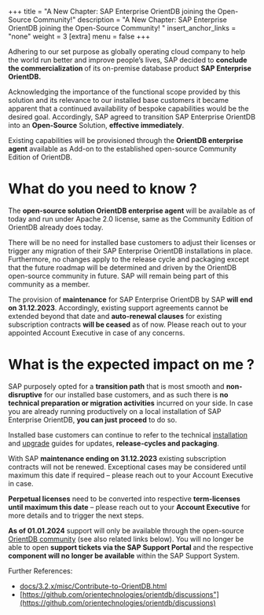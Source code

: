 +++
title = "A New Chapter: SAP Enterprise OrientDB joining the Open-Source Community!"
description = "A New Chapter: SAP Enterprise OrientDB joining the Open-Source Community! "
insert_anchor_links = "none"
weight = 3
[extra]
menu = false
+++

Adhering to our set purpose as globally operating cloud company to help the world run better and improve people’s lives, SAP decided to <strong>conclude the commercialization </strong>of its on-premise database product <strong>SAP Enterprise OrientDB. </strong>

Acknowledging the importance of the functional scope provided by this solution and its relevance to our installed base customers it became apparent that a continued availability of bespoke capabilities would be the desired goal. Accordingly, SAP agreed to transition SAP Enterprise OrientDB into an <strong>Open-Source</strong> Solution, <strong>effective immediately</strong>.  

Existing capabilities will be provisioned through the <strong>OrientDB enterprise agent</strong> available as Add-on to the established open-source Community Edition of OrientDB.  

# What do you need to know ?

The <strong>open-source solution OrientDB enterprise agent</strong> will be available as of today and run under Apache 2.0 license, same as the Community Edition of OrientDB already does today. 

There will be no need for installed base customers to adjust their licenses or trigger any migration of their SAP Enterprise OrientDB installations in place. Furthermore, no changes apply to the release cycle and packaging except that the future roadmap will be determined and driven by the OrientDB open-source community in future. SAP will remain being part of this community as a member. 

The provision of <strong>maintenance</strong> for SAP Enterprise OrientDB by SAP <strong>will end on 31.12.2023</strong>. Accordingly, existing support agreements cannot be extended beyond that date and <strong>auto-renewal clauses</strong> for existing subscription contracts <strong>will be ceased</strong> as of now. Please reach out to your appointed Account Executive in case of any concerns. 

# What is the expected impact on me ?

SAP purposely opted for a <strong>transition path</strong> that is most smooth and <strong>non-disruptive</strong> for our installed base customers, and as such there is <strong>no technical preparation or migration activities</strong> incurred on your side. In case you are already running productively on a local installation of SAP Enterprise OrientDB, <strong>you can just proceed</strong> to do so. 

Installed base customers can continue to refer to the technical <a href="/docs/3.2.x/admin/installation/">installation</a> and <a href="https://orientdb.org/docs/3.2.x/release/Upgrade.html">upgrade</a> guides for updates, <strong>release-cycles and packaging</strong>.  

With SAP <strong>maintenance ending on 31.12.2023</strong> existing subscription contracts will not be renewed. Exceptional cases may be considered until maximum this date if required – please reach out to your Account Executive in case.   

<strong>Perpetual licenses</strong> need to be converted into respective <strong>term-licenses until maximum this date</strong> – please reach out to your <strong>Account Executive</strong> for more details and to trigger the next steps. 

<strong>As of 01.01.2024</strong> support will only be available through the open-source <a href="https://github.com/orientechnologies/orientdb/issues">OrientDB community</a> (see also related links below). You will no longer be able to open <strong>support tickets via the SAP Support Portal </strong>and the respective <strong>component will no longer be available</strong> within the SAP Support System. 


Further References:

- [docs/3.2.x/misc/Contribute-to-OrientDB.html](docs/3.2.x/misc/Contribute-to-OrientDB.html)
- [https://github.com/orientechnologies/orientdb/discussions"](https://github.com/orientechnologies/orientdb/discussions)



